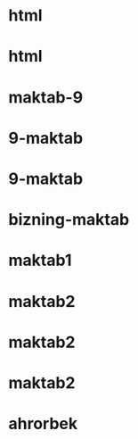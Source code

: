 # html
# html
# maktab-9
# 9-maktab
# 9-maktab
# bizning-maktab
# maktab1
# maktab2
# maktab2
# maktab2
# ahrorbek
